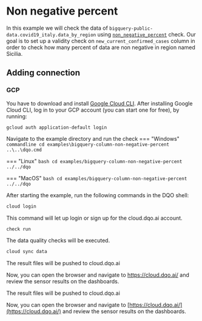 # Non negative percent

In this example we will check the data of `bigquery-public-data.covid19_italy.data_by_region` using
[`non_negative_percent`](../../../check_reference/validity/non_negative_percent/non_negative_percent.md) check.
Our goal is to set up a validity check on `new_current_confirmed_cases` column in order to check how many percent of data are non negative in region named Sicilia.

## Adding connection
### GCP
You have to download and install [Google Cloud CLI](https://cloud.google.com/sdk/docs/install).
After installing Google Cloud CLI, log in to your GCP account (you can start one for free), by running:

```commandline
gcloud auth application-default login
```

Navigate to the example directory and run the check
=== "Windows"
    ```commandline
    cd examples\bigquery-column-non-negative-percent
    ..\..\dqo.cmd
    ```

=== "Linux"
    ```bash
    cd examples/bigquery-column-non-negative-percent
    ../../dqo
    ```

=== "MacOS"
    ```bash
    cd examples/bigquery-column-non-negative-percent
    ../../dqo
    ```

After starting the example, run the following commands in the DQO shell:
```bash
cloud login
```
This command will let up login or sign up for the cloud.dqo.ai account.

```bash
check run
```
The data quality checks will be executed.
```bash
cloud sync data
```
The result files will be pushed to cloud.dqo.ai

Now, you can open the browser and navigate to https://cloud.dqo.ai/ and review the sensor results on the dashboards.

The result files will be pushed to cloud.dqo.ai

Now, you can open the browser and navigate to [https://cloud.dqo.ai/](https://cloud.dqo.ai/)
and review the sensor results on the dashboards.
